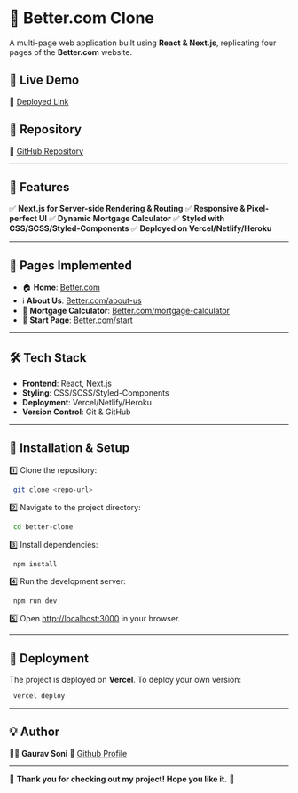 # 🚀 Better.com Clone

A multi-page web application built using **React & Next.js**, replicating four pages of the **Better.com** website.

## 📌 Live Demo
🔗 [Deployed Link](https://better-com-clone-nine.vercel.app/)

## 📂 Repository
🔗 [GitHub Repository](https://github.com/Gaurav-Soni24/Better.com-Clone)

---

## 🎯 Features
✅ **Next.js for Server-side Rendering & Routing**
✅ **Responsive & Pixel-perfect UI**
✅ **Dynamic Mortgage Calculator**
✅ **Styled with CSS/SCSS/Styled-Components**
✅ **Deployed on Vercel/Netlify/Heroku**

---

## 📜 Pages Implemented

- 🏠 **Home**: [Better.com](https://better.com)
- ℹ️ **About Us**: [Better.com/about-us](https://better.com/about-us/)
- 🏦 **Mortgage Calculator**: [Better.com/mortgage-calculator](https://better.com/mortgage-calculator?taxes=265&zip=421005)
- 🚀 **Start Page**: [Better.com/start](https://better.com/start)

---

## 🛠️ Tech Stack
- **Frontend**: React, Next.js
- **Styling**: CSS/SCSS/Styled-Components
- **Deployment**: Vercel/Netlify/Heroku
- **Version Control**: Git & GitHub

---

## 🚀 Installation & Setup

1️⃣ Clone the repository:
```bash
 git clone <repo-url>
```
2️⃣ Navigate to the project directory:
```bash
 cd better-clone
```
3️⃣ Install dependencies:
```bash
 npm install
```
4️⃣ Run the development server:
```bash
 npm run dev
```
5️⃣ Open [http://localhost:3000](http://localhost:3000) in your browser.

---

## 🚀 Deployment

The project is deployed on **Vercel**.
To deploy your own version:
```bash
 vercel deploy
```

---

## 💡 Author
👨‍💻 **Gaurav Soni** 
🔗 [Github Profile](https://github.com/Gaurav-Soni24) 

---

🎉 **Thank you for checking out my project! Hope you like it.** 🚀

